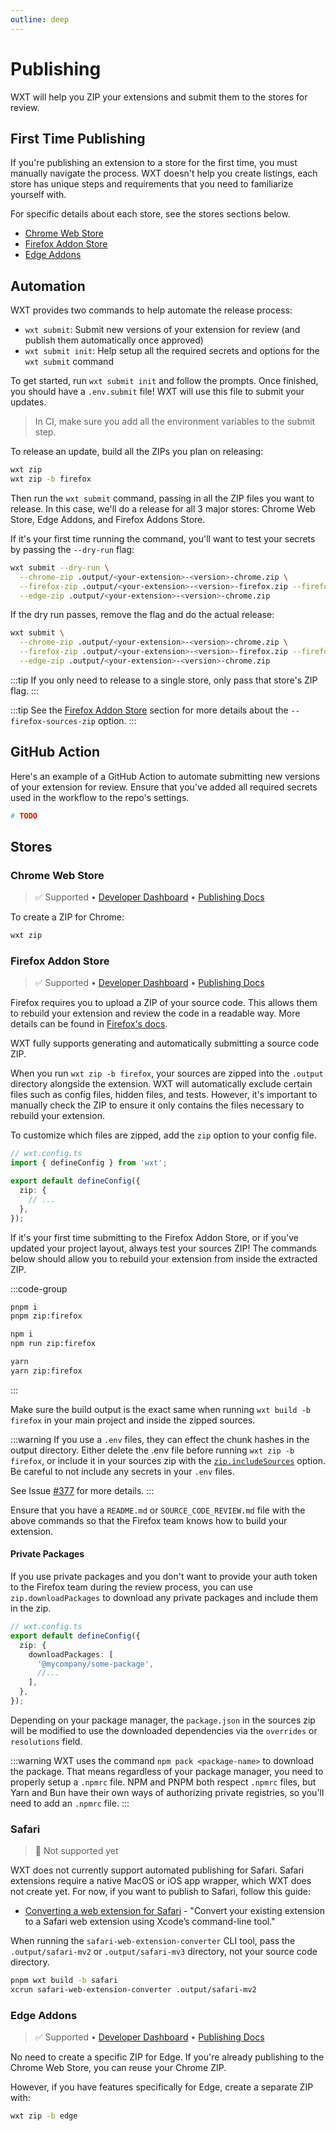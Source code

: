 ```yaml
---
outline: deep
---
```


# Publishing

WXT will help you ZIP your extensions and submit them to the stores for review.

## First Time Publishing

If you're publishing an extension to a store for the first time, you must manually navigate the process. WXT doesn't help you create listings, each store has unique steps and requirements that you need to familiarize yourself with.

For specific details about each store, see the stores sections below.

- [Chrome Web Store](#chrome-web-store)
- [Firefox Addon Store](#firefox-addon-store)
- [Edge Addons](#edge-addons)

## Automation

WXT provides two commands to help automate the release process:

- `wxt submit`: Submit new versions of your extension for review (and publish them automatically once approved)
- `wxt submit init`: Help setup all the required secrets and options for the `wxt submit` command

To get started, run `wxt submit init` and follow the prompts. Once finished, you should have a `.env.submit` file! WXT will use this file to submit your updates.

> In CI, make sure you add all the environment variables to the submit step.

To release an update, build all the ZIPs you plan on releasing:

```sh
wxt zip
wxt zip -b firefox
```

Then run the `wxt submit` command, passing in all the ZIP files you want to release. In this case, we'll do a release for all 3 major stores: Chrome Web Store, Edge Addons, and Firefox Addons Store.

If it's your first time running the command, you'll want to test your secrets by passing the `--dry-run` flag:

```sh
wxt submit --dry-run \
  --chrome-zip .output/<your-extension>-<version>-chrome.zip \
  --firefox-zip .output/<your-extension>-<version>-firefox.zip --firefox-sources-zip .output/<your-extension>-<version>-sources.zip \
  --edge-zip .output/<your-extension>-<version>-chrome.zip
```

If the dry run passes, remove the flag and do the actual release:

```sh
wxt submit \
  --chrome-zip .output/<your-extension>-<version>-chrome.zip \
  --firefox-zip .output/<your-extension>-<version>-firefox.zip --firefox-sources-zip .output/<your-extension>-<version>-sources.zip \
  --edge-zip .output/<your-extension>-<version>-chrome.zip
```

:::tip
If you only need to release to a single store, only pass that store's ZIP flag.
:::

:::tip
See the [Firefox Addon Store](#firefox-addon-store) section for more details about the `--firefox-sources-zip` option.
:::

## GitHub Action

Here's an example of a GitHub Action to automate submitting new versions of your extension for review. Ensure that you've added all required secrets used in the workflow to the repo's settings.

```yml
# TODO
```

## Stores

### Chrome Web Store

> ✅ Supported &bull; [Developer Dashboard](https://chrome.google.com/webstore/developer/dashboard) &bull; [Publishing Docs](https://developer.chrome.com/docs/webstore/publish/)

To create a ZIP for Chrome:

```sh
wxt zip
```

### Firefox Addon Store

> ✅ Supported &bull; [Developer Dashboard](https://addons.mozilla.org/developers/) &bull; [Publishing Docs](https://extensionworkshop.com/documentation/publish/submitting-an-add-on/)

Firefox requires you to upload a ZIP of your source code. This allows them to rebuild your extension and review the code in a readable way. More details can be found in [Firefox's docs](https://extensionworkshop.com/documentation/publish/source-code-submission/).

WXT fully supports generating and automatically submitting a source code ZIP.

When you run `wxt zip -b firefox`, your sources are zipped into the `.output` directory alongside the extension. WXT will automatically exclude certain files such as config files, hidden files, and tests. However, it's important to manually check the ZIP to ensure it only contains the files necessary to rebuild your extension.

To customize which files are zipped, add the `zip` option to your config file.

```ts
// wxt.config.ts
import { defineConfig } from 'wxt';

export default defineConfig({
  zip: {
    // ...
  },
});
```

If it's your first time submitting to the Firefox Addon Store, or if you've updated your project layout, always test your sources ZIP! The commands below should allow you to rebuild your extension from inside the extracted ZIP.

:::code-group

```sh [pnpm]
pnpm i
pnpm zip:firefox
```

```sh [npm]
npm i
npm run zip:firefox
```

```sh [yarn]
yarn
yarn zip:firefox
```

:::

Make sure the build output is the exact same when running `wxt build -b firefox` in your main project and inside the zipped sources.

:::warning
If you use a `.env` files, they can effect the chunk hashes in the output directory. Either delete the .env file before running `wxt zip -b firefox`, or include it in your sources zip with the [`zip.includeSources`](/api/wxt/interfaces/InlineConfig#includesources) option. Be careful to not include any secrets in your `.env` files.

See Issue [#377](https://github.com/wxt-dev/wxt/issues/377) for more details.
:::

Ensure that you have a `README.md` or `SOURCE_CODE_REVIEW.md` file with the above commands so that the Firefox team knows how to build your extension.

#### Private Packages

If you use private packages and you don't want to provide your auth token to the Firefox team during the review process, you can use `zip.downloadPackages` to download any private packages and include them in the zip.

```ts
// wxt.config.ts
export default defineConfig({
  zip: {
    downloadPackages: [
      '@mycompany/some-package',
      //...
    ],
  },
});
```

Depending on your package manager, the `package.json` in the sources zip will be modified to use the downloaded dependencies via the `overrides` or `resolutions` field.

:::warning
WXT uses the command `npm pack <package-name>` to download the package. That means regardless of your package manager, you need to properly setup a `.npmrc` file. NPM and PNPM both respect `.npmrc` files, but Yarn and Bun have their own ways of authorizing private registries, so you'll need to add an `.npmrc` file.
:::

### Safari

> 🚧 Not supported yet

WXT does not currently support automated publishing for Safari. Safari extensions require a native MacOS or iOS app wrapper, which WXT does not create yet. For now, if you want to publish to Safari, follow this guide:

- [Converting a web extension for Safari](https://developer.apple.com/documentation/safariservices/safari_web_extensions/converting_a_web_extension_for_safari) - "Convert your existing extension to a Safari web extension using Xcode’s command-line tool."

When running the `safari-web-extension-converter` CLI tool, pass the `.output/safari-mv2` or `.output/safari-mv3` directory, not your source code directory.

```sh
pnpm wxt build -b safari
xcrun safari-web-extension-converter .output/safari-mv2
```

### Edge Addons

> ✅ Supported &bull; [Developer Dashboard](https://aka.ms/PartnerCenterLogin) &bull; [Publishing Docs](https://learn.microsoft.com/en-us/microsoft-edge/extensions-chromium/publish/publish-extension)

No need to create a specific ZIP for Edge. If you're already publishing to the Chrome Web Store, you can reuse your Chrome ZIP.

However, if you have features specifically for Edge, create a separate ZIP with:

```sh
wxt zip -b edge
```
